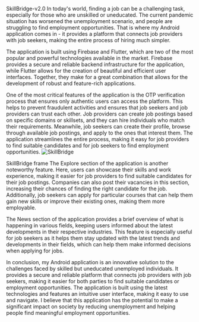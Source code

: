 SkillBridge-v2.0
In today's world, finding a job can be a challenging task, especially for those who are unskilled or uneducated. The current pandemic situation has worsened the unemployment scenario, and people are struggling to find employment opportunities. That is where my Android application comes in - it provides a platform that connects job providers with job seekers, making the entire process of hiring much simpler.

The application is built using Firebase and Flutter, which are two of the most popular and powerful technologies available in the market. Firebase provides a secure and reliable backend infrastructure for the application, while Flutter allows for the creation of beautiful and efficient user interfaces. Together, they make for a great combination that allows for the development of robust and feature-rich applications.

One of the most critical features of the application is the OTP verification process that ensures only authentic users can access the platform. This helps to prevent fraudulent activities and ensures that job seekers and job providers can trust each other. Job providers can create job postings based on specific domains or skillsets, and they can hire individuals who match their requirements. Meanwhile, job seekers can create their profile, browse through available job postings, and apply to the ones that interest them. The application streamlines the entire process, making it easy for job providers to find suitable candidates and for job seekers to find employment opportunities.
![SkillBridge](https://user-images.githubusercontent.com/95964888/231178446-b00333f5-3171-44f8-845e-9c969250a783.png)

SkillBridge frame The Explore section of the application is another noteworthy feature. Here, users can showcase their skills and work experience, making it easier for job providers to find suitable candidates for their job postings. Companies can also post their vacancies in this section, increasing their chances of finding the right candidate for the job. Additionally, job seekers can apply for particular courses that can help them gain new skills or improve their existing ones, making them more employable.

The News section of the application provides a brief overview of what is happening in various fields, keeping users informed about the latest developments in their respective industries. This feature is especially useful for job seekers as it helps them stay updated with the latest trends and developments in their fields, which can help them make informed decisions when applying for jobs.

In conclusion, my Android application is an innovative solution to the challenges faced by skilled but uneducated unemployed individuals. It provides a secure and reliable platform that connects job providers with job seekers, making it easier for both parties to find suitable candidates or employment opportunities. The application is built using the latest technologies and features an intuitive user interface, making it easy to use and navigate. I believe that this application has the potential to make a significant impact on society by reducing unemployment and helping people find meaningful employment opportunities.

